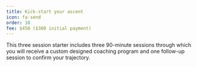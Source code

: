 ```yaml
---
title: Kick-start your ascent
icon: fa-send
order: 10
fee: $450 ($300 initial payment)
---
```


This three session starter includes three 90-minute sessions through which you will receive a custom designed coaching program and one follow-up session to confirm your trajectory. 
